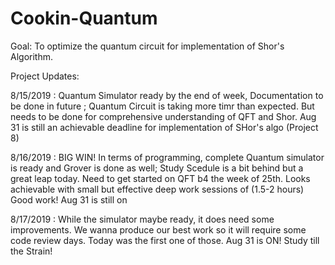 # Cookin-Quantum

Goal: To optimize the quantum circuit for implementation of Shor's Algorithm.

Project Updates: 

8/15/2019 : Quantum Simulator ready by the end of week, Documentation to be done in future ; Quantum Circuit is taking more timr than expected. But needs to be done for comprehensive understanding of QFT and Shor. Aug 31 is still an achievable deadline for implementation of SHor's algo (Project 8)


8/16/2019 : BIG WIN! In terms of programming, complete Quantum simulator is ready and Grover is done as well; Study Scedule is a bit behind but a great leap today. Need to get started on QFT b4 the week of 25th. Looks achievable with small but effective deep work sessions of (1.5-2 hours) Good work! Aug 31 is still on

8/17/2019 : While the simulator maybe ready, it does need some improvements. We wanna produce our best work so it will require some code review days. Today was the first one of those. Aug 31 is ON! Study till the Strain!

